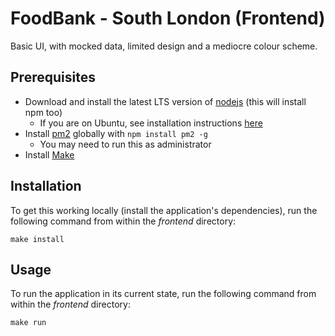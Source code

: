 
# FoodBank - South London (Frontend)

Basic UI, with mocked data, limited design and a mediocre colour scheme.

## Prerequisites
* Download and install the latest LTS version of [nodejs](https://nodejs.org/en/download/) (this will install npm too)
    * If you are on Ubuntu, see installation instructions [here](https://github.com/nodesource/distributions)
* Install [pm2](https://pm2.keymetrics.io/) globally with `npm install pm2 -g`
    * You may need to run this as administrator
* Install [Make](https://www.gnu.org/software/make/manual/make.html)

## Installation

To get this working locally (install the application's dependencies), run the following command from within the *frontend* directory:

```
make install
```

## Usage

To run the application in its current state, run the following command from within the *frontend* directory:

```
make run
```
